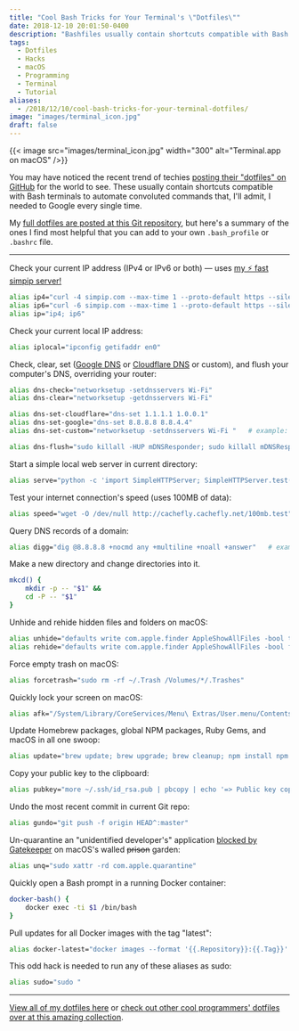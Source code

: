 ```yaml
---
title: "Cool Bash Tricks for Your Terminal's \"Dotfiles\""
date: 2018-12-10 20:01:50-0400
description: "Bashfiles usually contain shortcuts compatible with Bash terminals to automate convoluted commands. Here's a summary of the ones I find most helpful that you can add to your own .bash_profile or .bashrc file."
tags:
  - Dotfiles
  - Hacks
  - macOS
  - Programming
  - Terminal
  - Tutorial
aliases:
  - /2018/12/10/cool-bash-tricks-for-your-terminal-dotfiles/
image: "images/terminal_icon.jpg"
draft: false
---
```



{{< image src="images/terminal_icon.jpg" width="300" alt="Terminal.app on macOS" />}}


You may have noticed the recent trend of techies [posting their "dotfiles" on GitHub](https://github.com/topics/dotfiles) for the world to see. These usually contain shortcuts compatible with Bash terminals to automate convoluted commands that, I'll admit, I needed to Google every single time.

My [full dotfiles are posted at this Git repository](https://github.com/jakejarvis/dotfiles), but here's a summary of the ones I find most helpful that you can add to your own `.bash_profile` or `.bashrc` file.


---


Check your current IP address (IPv4 or IPv6 or both) — uses [my ⚡ fast simpip server!](https://github.com/jakejarvis/simpip)

```bash
alias ip4="curl -4 simpip.com --max-time 1 --proto-default https --silent"
alias ip6="curl -6 simpip.com --max-time 1 --proto-default https --silent"
alias ip="ip4; ip6"
```

Check your current local IP address:

```bash
alias iplocal="ipconfig getifaddr en0"
```

Check, clear, set ([Google DNS](https://developers.google.com/speed/public-dns/) or [Cloudflare DNS](https://1.1.1.1/) or custom), and flush your computer's DNS, overriding your router:

```bash
alias dns-check="networksetup -setdnsservers Wi-Fi"
alias dns-clear="networksetup -getdnsservers Wi-Fi"

alias dns-set-cloudflare="dns-set 1.1.1.1 1.0.0.1"
alias dns-set-google="dns-set 8.8.8.8 8.8.4.4"
alias dns-set-custom="networksetup -setdnsservers Wi-Fi "   # example: dns-set-custom 208.67.222.222 208.67.220.220

alias dns-flush="sudo killall -HUP mDNSResponder; sudo killall mDNSResponderHelper; sudo dscacheutil -flushcache"
```

Start a simple local web server in current directory:

```bash
alias serve="python -c 'import SimpleHTTPServer; SimpleHTTPServer.test()'"
```

Test your internet connection's speed (uses 100MB of data):

```bash
alias speed="wget -O /dev/null http://cachefly.cachefly.net/100mb.test"
```

Query DNS records of a domain:

```bash
alias digg="dig @8.8.8.8 +nocmd any +multiline +noall +answer"   # example: digg google.com
```

Make a new directory and change directories into it.

```bash
mkcd() {
    mkdir -p -- "$1" &&
    cd -P -- "$1"
}
```

Unhide and rehide hidden files and folders on macOS:

```bash
alias unhide="defaults write com.apple.finder AppleShowAllFiles -bool true && killall Finder"
alias rehide="defaults write com.apple.finder AppleShowAllFiles -bool false && killall Finder"
```

Force empty trash on macOS:

```bash
alias forcetrash="sudo rm -rf ~/.Trash /Volumes/*/.Trashes"
```

Quickly lock your screen on macOS:

```bash
alias afk="/System/Library/CoreServices/Menu\ Extras/User.menu/Contents/Resources/CGSession -suspend"
```

Update Homebrew packages, global NPM packages, Ruby Gems, and macOS in all one swoop:

```bash
alias update="brew update; brew upgrade; brew cleanup; npm install npm -g; npm update -g; sudo gem update --system; sudo gem update; sudo gem cleanup; sudo softwareupdate -i -a;"
```

Copy your public key to the clipboard:

```bash
alias pubkey="more ~/.ssh/id_rsa.pub | pbcopy | echo '=> Public key copied to pasteboard.'"
```

Undo the most recent commit in current Git repo:

```bash
alias gundo="git push -f origin HEAD^:master"
```

Un-quarantine an "unidentified developer's" application [blocked by Gatekeeper](https://support.apple.com/en-us/HT202491) on macOS's walled ~~prison~~ garden:

```bash
alias unq="sudo xattr -rd com.apple.quarantine"
```

Quickly open a Bash prompt in a running Docker container:

```bash
docker-bash() {
    docker exec -ti $1 /bin/bash
}
```

Pull updates for all Docker images with the tag "latest":

```bash
alias docker-latest="docker images --format '{{.Repository}}:{{.Tag}}' | grep :latest | xargs -L1 docker pull"
```

This odd hack is needed to run any of these aliases as sudo:

```bash
alias sudo="sudo "
```


---


[View all of my dotfiles here](https://github.com/jakejarvis/dotfiles) or [check out other cool programmers' dotfiles over at this amazing collection](https://dotfiles.github.io/).
